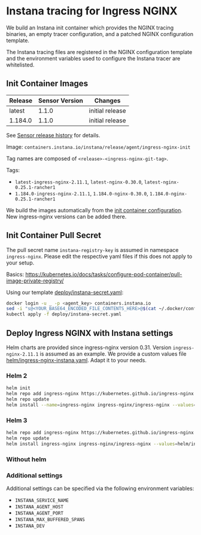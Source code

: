 # Instana tracing for Ingress NGINX

We build an Instana init container which provides the NGINX tracing binaries, an empty tracer configuration, and a patched NGINX configuration template.

The Instana tracing files are registered in the NGINX configuration template and the environment variables used to configure the Instana tracer are whitelisted.

## Init Container Images

| Release | Sensor Version | Changes |
| ------- | -------------- | ------- |
| latest  | 1.1.0 | initial release  |
| 1.184.0 | 1.1.0 | initial release  |

See [Sensor release history](https://github.com/instana/nginx-tracing#release-history) for details.

Image: `containers.instana.io/instana/release/agent/ingress-nginx-init`

Tag names are composed of `<release>-<ingress-nginx-git-tag>`.

Tags:
* `latest-ingress-nginx-2.11.1`, `latest-nginx-0.30.0`, `latest-nginx-0.25.1-rancher1`
* `1.184.0-ingress-nginx-2.11.1`, `1.184.0-nginx-0.30.0`, `1.184.0-nginx-0.25.1-rancher1`

We build the images automatically from the [init container configuration](build/init-container-config). New ingress-nginx versions can be added there.

## Init Container Pull Secret

The pull secret name `instana-registry-key` is assumed in namespace `ingress-nginx`. Please edit the respective yaml files if this does not apply to your setup.

Basics: https://kubernetes.io/docs/tasks/configure-pod-container/pull-image-private-registry/

Using our template [deploy/instana-secret.yaml](deploy/instana-secret.yaml):
```sh
docker login -u _ -p <agent_key> containers.instana.io
sed -i "s@<YOUR_BASE64_ENCODED_FILE_CONTENTS_HERE>@$(cat ~/.docker/config.json | base64 --wrap=0)@g" deploy/instana-secret.yaml
kubectl apply -f deploy/instana-secret.yaml
```

## Deploy Ingress NGINX with Instana settings

Helm charts are provided since ingress-nginx version 0.31. Version `ingress-nginx-2.11.1` is assumed as an example.
We provide a custom values file [helm/ingress-nginx-instana.yaml](helm/ingress-nginx-instana.yaml). Adapt it to your needs.

### Helm 2

```sh
helm init
helm repo add ingress-nginx https://kubernetes.github.io/ingress-nginx
helm repo update
helm install --name=ingress-nginx ingress-nginx/ingress-nginx --values=helm/ingress-nginx-instana.yaml --namespace=ingress-nginx --version=2.11.1
```

### Helm 3

```sh
helm repo add ingress-nginx https://kubernetes.github.io/ingress-nginx
helm repo update
helm install ingress-nginx ingress-nginx/ingress-nginx --values=helm/ingress-nginx-instana.yaml --namespace=ingress-nginx --version=2.11.1
```

### Without helm

<TODO>

### Additional settings

Additional settings can be specified via the following environment variables:

* `INSTANA_SERVICE_NAME`
* `INSTANA_AGENT_HOST`
* `INSTANA_AGENT_PORT`
* `INSTANA_MAX_BUFFERED_SPANS`
* `INSTANA_DEV`